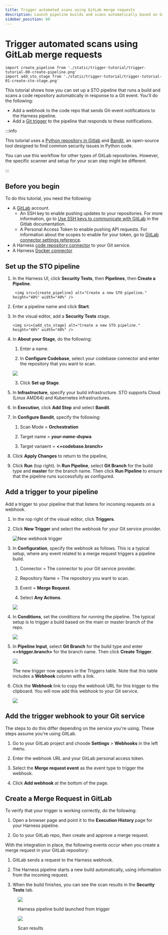 ```yaml
---
title: Trigger automated scans using GitLab merge requests
description: Launch pipeline builds and scans automatically based on GitLab merge requests.
sidebar_position: 60
---
```


# Trigger automated scans using GitLab merge requests

<ctabanner
  buttonText="Learn More"
  title="Continue your learning journey."
  tagline="Take a Security Testing Orchestration certification today!"
  link="/certifications/sto"
  closable={true}
  target="_self"
/>



```mdx-code-block
import create_pipeline from './static/trigger-tutorial/trigger-tutorial-00-create-pipeline.png'
import add_sto_stage from './static/trigger-tutorial/trigger-tutorial-01-create-sto-stage.png'
```

This tutorial shows how you can set up a STO pipeline that runs a build and scans a code repository automatically in response to a Git event. You'll do the following:

* Add a webhook to the code repo that sends Git-event notifications to the Harness pipeline.
* Add a [Git trigger](/docs/platform/triggers/triggering-pipelines/) to the pipeline that responds to these notifications. 

:::info

This tutorial uses a [Python repository in Gitlab](https://gitlab.com/gitsequence090/TestPythonSAST) and [Bandit](https://github.com/PyCQA/bandit), an open-source tool designed to find common security issues in Python code.

You can use this workflow for other types of GitLab repositories. However, the specific scanner and setup for your scan step might be different. 

:::

## Before you begin

To do this tutorial, you need the following:

* A [GitLab](https://gitlab.com/) account. 
  * An SSH key to enable pushing updates to your repositories. For more information, go to [Use SSH keys to communicate with GitLab](https://docs.gitlab.com/ee/user/ssh.html) in the Gitlab documentation.
  * A Personal Access Token to enable pushing API requests. For information about the scopes to enable for your token, go to [GitLab connector settings reference](/docs/platform/connectors/code-repositories/ref-source-repo-provider/git-lab-connector-settings-reference/#passwordpersonal-access-token).
* A Harness [code repository connector](/docs/category/code-repositories) to your Git service.
* A Harness [Docker connector](/docs/platform/connectors/cloud-providers/ref-cloud-providers/docker-registry-connector-settings-reference)

## Set up the STO pipeline

1. In the Harness UI, click **Security Tests**, then **Pipelines**, then **Create a Pipeline**. 

   ```mdx-code-block
    <img src={create_pipeline} alt="Create a new STO pipeline." height="40%" width="40%" />
    ```

2. Enter a pipeline name and click **Start**. 

3. In the visual editor, add a **Security Tests** stage. 

    ```mdx-code-block
    <img src={add_sto_stage} alt="Create a new STO pipeline." height="40%" width="40%" />
    ```

4. In **About your Stage**, do the following:

   1. Enter a name.

   2. In **Configure Codebase**, select your codebase connector and enter the repository that you want to scan.  
      
     ![](./static/trigger-tutorial/trigger-tutorial-02-set-up-sto-stage.png)

   3. Click **Set up Stage**. 


4. In **Infrastructure**, specify your build infrastructure. STO supports Cloud (Linux AMD64) and Kubernetes infrastructures.

5. In **Execution**, click **Add Step** and select **Bandit**. 

6. In **Configure Bandit**, specify the following:

   1. Scan Mode = **Orchestration**

   2. Target name  = ***your-name*-dvpwa**

   3. Target variaent = **<+codebase.branch>**

7. Click **Apply Changes** to return to the pipeline, 

8. Click **Run** (top right). In **Run Pipeline**, select **Git Branch** for the build type and **master** for the branch name. Then click **Run Pipeline** to ensure that the pipeline runs successfully as configured. 

## Add a trigger to your pipeline

Add a trigger to your pipeline that that listens for incoming requests on a webhook.

1. In the rop right of the visual editor, click **Triggers**. 

2. Click **New Trigger** and select the webhook for your Git service provider. 

   ![New webhook trigger](./static/trigger-tutorial/trigger-tutorial-04-select-trigger.png)
   

3. In **Configuration**, specify the webhook as follows. This is a typical setup, where any event related to a merge request triggers a pipeline build. 

   1. Connector = The connector to your Git service provider.

   2. Repository Name = The repository you want to scan. 

   3. Event = **Merge Request**. 

   4. Select **Any Actions**. 

     ![](./static/trigger-tutorial/trigger-tutorial-05-trigger-config.png)

     
4. In **Conditions**, set the conditions for running the pipeline. The typical setup is to trigger a build based on the main or master branch of the repo.

   ![](./static/trigger-tutorial/trigger-tutorial-06-trigger-condition.png)

5. In **Pipeline Input**, select **Git Branch** for the build type and enter **<+trigger.branch>** for the branch name. Then click **Create Trigger**. 

   ![](./static/trigger-tutorial/trigger-tutorial-08-pipeline-input.png)

   The new trigger now appears in the Triggers table. Note that this table includes a **Webhook** column with a link.

6. Click the **Webhook** link to copy the webhook URL for this trigger to the clipboard. You will now add this webhook to your Git service. 

   ![](./static/trigger-tutorial/trigger-tutorial-07-copy-url-webhook.png)



## Add the trigger webhook to your Git service

The steps to do this differ depending on the service you're using. These steps assume you're using GitLab.

1. Go to your GitLab project and choode **Settings** > **Webhooks** in the left menu. 

2. Enter the webhook URL and your GitLab personal access token. 

3. Select the **Merge request event** as the event type to trigger the webhook. 

4. Click **Add webhook** at the bottom of the page. 

## Create a Merge Request in GitLab

To verify that your trigger is working correctly, do the following:

1. Open a browser page and point it to the **Execution History** page for your Harness pipeline. 

2. Go to your GitLab repo, then create and approve a merge request. 

With the integration in place, the following events occur when you create a merge request in your GitLab repository:

  1. GitLab sends a request to the Harness webhook.
  
  2. The Harness pipeline starts a new build automatically, using information from the incoming request.  

  3. When the build finishes, you can see the scan results in the **Security Tests** tab. 

<figure>

![](./static/trigger-tutorial/trigger-tutorial-09-triggered-build.png)

<figcaption>Harness pipeline build launched from trigger</figcaption>
</figure>


<figure>

![](./static/trigger-tutorial/trigger-tutorial-10-security-tests.png)

<figcaption>Scan results</figcaption>
</figure>